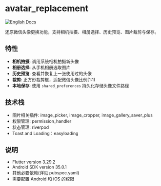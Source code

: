 # avatar_replacement

[![English Docs](https://img.shields.io/badge/Docs-English-green?style=flat-square)](README.md)

还原微信头像更换功能，支持相机拍摄、相册选择、历史预览、图片裁剪与保存。

## 特性
- **相机拍摄**: 调用系统相机拍摄新头像
- **相册选择**: 从手机相册选取图片
- **历史预览**: 查看并恢复上一张使用过的头像
- **裁剪**: 正方形裁剪框，适配微信头像比例(1:1)
- **本地保存**: 使用 `shared_preferences` 持久化存储头像文件路径

## 技术栈
- 图片相关插件: image_picker, image_cropper, image_gallery_saver_plus
- 权限管理: permission_handler
- 状态管理: riverpod
- Toast and Loading：easyloading

## 说明    
- Flutter version 3.29.2
- Android SDK version 35.0.1
- 其他必要依赖(详见 pubspec.yaml)
- 需要配置 Android 和 iOS 的权限